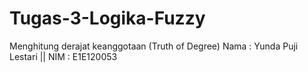 # Tugas-3-Logika-Fuzzy
Menghitung derajat keanggotaan (Truth of Degree)
Nama : Yunda Puji Lestari || NIM : E1E120053

